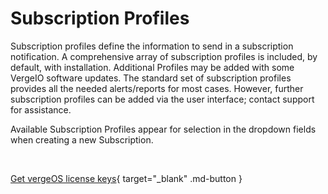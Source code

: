 

# Subscription Profiles
Subscription profiles define the information to send in a subscription notification.
A comprehensive array of subscription profiles is included, by default, with installation. Additional Profiles may be added with some VergeIO software updates. The standard set of subscription profiles provides all the needed alerts/reports for most cases. However, further subscription profiles can be added via the user interface; contact support for assistance.

Available Subscription Profiles appear for selection in the dropdown fields when creating a new Subscription.

<br>

[Get vergeOS license keys](https://www.verge.io/test-drive){ target="_blank" .md-button }

